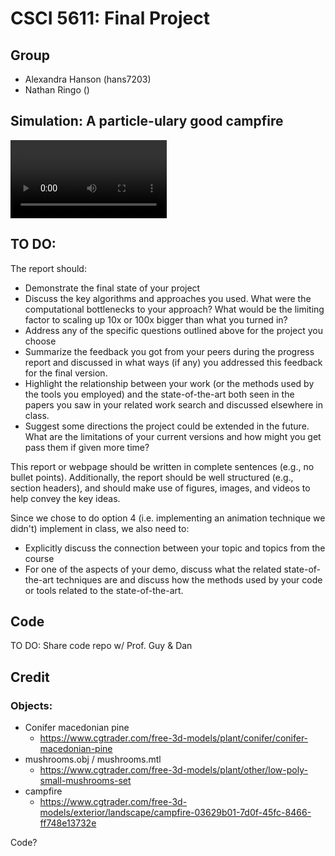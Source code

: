 # CSCI 5611: Final Project

## Group

* Alexandra Hanson (hans7203)
* Nathan Ringo ()

## Simulation: A particle-ulary good campfire

<video controls width="250"><source src="https://cdn.remexre.xyz/files/a926fd22ba1da695671c6aa42e2838812736c9d6.mp4" type="video/mp4"></video>

## TO DO:

The report should:
* Demonstrate the final state of your project
* Discuss the key algorithms and approaches you used. What were the computational bottlenecks
to your approach? What would be the limiting factor to scaling up 10x or 100x bigger than what
you turned in?
* Address any of the specific questions outlined above for the project you choose
* Summarize the feedback you got from your peers during the progress report and discussed in
what ways (if any) you addressed this feedback for the final version.
* Highlight the relationship between your work (or the methods used by the tools you employed)
and the state-of-the-art both seen in the papers you saw in your related work search and
discussed elsewhere in class.
* Suggest some directions the project could be extended in the future. What are the limitations of
your current versions and how might you get pass them if given more time?

This report or webpage should be written in complete sentences (e.g., no bullet points).
Additionally, the report should be well structured (e.g., section headers), and should make use of
figures, images, and videos to help convey the key ideas.

Since we chose to do option 4 (i.e. implementing an animation technique we didn't)
implement in class, we also need to:

* Explicitly discuss the connection between your topic and topics from the course
* For one of the aspects of your demo, discuss what the related state-of-the-art techniques are
and discuss how the methods used by your code or tools related to the state-of-the-art.

## Code

TO DO: Share code repo w/ Prof. Guy & Dan

## Credit

### Objects:

* Conifer macedonian pine
  * https://www.cgtrader.com/free-3d-models/plant/conifer/conifer-macedonian-pine
* mushrooms.obj / mushrooms.mtl
  * https://www.cgtrader.com/free-3d-models/plant/other/low-poly-small-mushrooms-set
* campfire
  * https://www.cgtrader.com/free-3d-models/exterior/landscape/campfire-03629b01-7d0f-45fc-8466-ff748e13732e

Code?